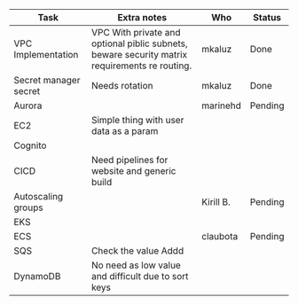| Task | Extra notes | Who | Status |
|---|---|---|---|
|VPC Implementation|VPC With private and optional piblic subnets, beware security matrix requirements re routing.|mkaluz|Done|
|Secret manager secret|Needs rotation|mkaluz|Done|
|Aurora||marinehd|Pending|
|EC2|Simple thing with user data as a param|||
|Cognito||||
|CICD|Need pipelines for website and generic build|||
|Autoscaling groups||Kirill B.|Pending|
|EKS|||
|ECS||claubota|Pending|
|SQS|Check the value Addd|||
|DynamoDB|No need as low value and difficult due to sort keys|||
